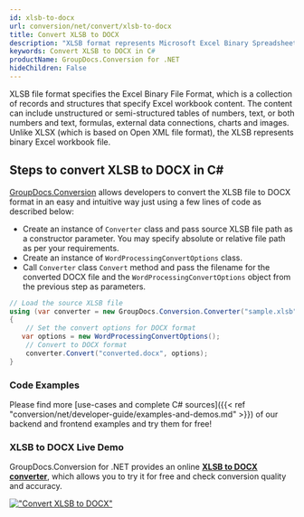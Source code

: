 ```yaml
---
id: xlsb-to-docx
url: conversion/net/convert/xlsb-to-docx
title: Convert XLSB to DOCX
description: "XLSB format represents Microsoft Excel Binary Spreadsheet File with .xlsb extension. Learn how to convert XLSB to DOCX file programmatically in C# language using GroupDocs.Conversion for .NET library."
keywords: Convert XLSB to DOCX in C#
productName: GroupDocs.Conversion for .NET
hideChildren: False
---
```


XLSB file format specifies the Excel Binary File Format, which is a collection of records and structures that specify Excel workbook content. The content can include unstructured or semi-structured tables of numbers, text, or both numbers and text, formulas, external data connections, charts and images. Unlike XLSX (which is based on Open XML file format), the XLSB represents binary Excel workbook file.

## Steps to convert XLSB to DOCX in C#

[GroupDocs.Conversion](https://products.groupdocs.com/conversion/net) allows developers to convert the XLSB file to DOCX format in an easy and intuitive way just using a few lines of code as described below:

* Create an instance of `Converter` class and pass source XLSB file path as a constructor parameter. You may specify absolute or relative file path as per your requirements. 
* Create an instance of `WordProcessingConvertOptions` class.
* Call `Converter` class `Convert` method and pass the filename for the converted DOCX file and the `WordProcessingConvertOptions` object from the previous step as parameters.

```csharp
// Load the source XLSB file
using (var converter = new GroupDocs.Conversion.Converter("sample.xlsb"))
{
    // Set the convert options for DOCX format
   var options = new WordProcessingConvertOptions();
    // Convert to DOCX format
    converter.Convert("converted.docx", options);
}
```

### Code Examples

Please find more [use-cases and complete C# sources]({{< ref "conversion/net/developer-guide/examples-and-demos.md" >}}) of our backend and frontend examples and try them for free!

### XLSB to DOCX Live Demo

GroupDocs.Conversion for .NET provides an online [**XLSB to DOCX converter**](https://products.groupdocs.app/conversion/xlsb-to-docx), which allows you to try it for free and check conversion quality and accuracy.

[!["Convert XLSB to DOCX"](conversion/net/images/convert-to-docx/convert-xlsb-to-docx.png)](https://products.groupdocs.app/conversion/xlsb-to-docx)